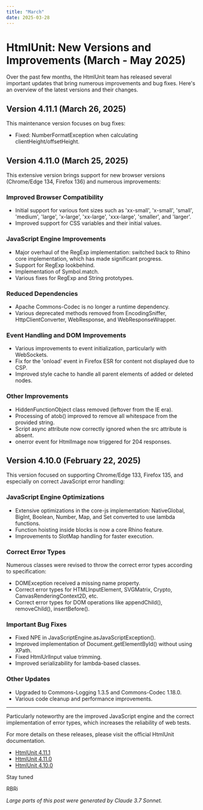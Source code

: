 ```yaml
---
title: "March"
date: 2025-03-28
---
```


# HtmlUnit: New Versions and Improvements (March - May 2025)

Over the past few months, the HtmlUnit team has released several important updates that bring numerous improvements and bug fixes. Here's an overview of the latest versions and their changes.

## Version 4.11.1 (March 26, 2025)

This maintenance version focuses on bug fixes:

- Fixed: NumberFormatException when calculating clientHeight/offsetHeight.

## Version 4.11.0 (March 25, 2025)

This extensive version brings support for new browser versions (Chrome/Edge 134, Firefox 136) and numerous improvements:

### Improved Browser Compatibility
- Initial support for various font sizes such as 'xx-small', 'x-small', 'small', 'medium', 'large', 'x-large', 'xx-large', 'xxx-large', 'smaller', and 'larger'.
- Improved support for CSS variables and their initial values.

### JavaScript Engine Improvements
- Major overhaul of the RegExp implementation: switched back to Rhino core implementation, which has made significant progress.
- Support for RegExp lookbehind.
- Implementation of Symbol.match.
- Various fixes for RegExp and String prototypes.

### Reduced Dependencies
- Apache Commons-Codec is no longer a runtime dependency.
- Various deprecated methods removed from EncodingSniffer, HttpClientConverter, WebResponse, and WebResponseWrapper.

### Event Handling and DOM Improvements
- Various improvements to event initialization, particularly with WebSockets.
- Fix for the 'onload' event in Firefox ESR for content not displayed due to CSP.
- Improved style cache to handle all parent elements of added or deleted nodes.

### Other Improvements
- HiddenFunctionObject class removed (leftover from the IE era).
- Processing of atob() improved to remove all whitespace from the provided string.
- Script async attribute now correctly ignored when the src attribute is absent.
- onerror event for HtmlImage now triggered for 204 responses.

## Version 4.10.0 (February 22, 2025)

This version focused on supporting Chrome/Edge 133, Firefox 135, and especially on correct JavaScript error handling:

### JavaScript Engine Optimizations
- Extensive optimizations in the core-js implementation: NativeGlobal, BigInt, Boolean, Number, Map, and Set converted to use lambda functions.
- Function hoisting inside blocks is now a core Rhino feature.
- Improvements to SlotMap handling for faster execution.

### Correct Error Types
Numerous classes were revised to throw the correct error types according to specification:
- DOMException received a missing name property.
- Correct error types for HTMLInputElement, SVGMatrix, Crypto, CanvasRenderingContext2D, etc.
- Correct error types for DOM operations like appendChild(), removeChild(), insertBefore().

### Important Bug Fixes
- Fixed NPE in JavaScriptEngine.asJavaScriptException().
- Improved implementation of Document.getElementById() without using XPath.
- Fixed HtmlUrlInput value trimming.
- Improved serializability for lambda-based classes.

### Other Updates
- Upgraded to Commons-Logging 1.3.5 and Commons-Codec 1.18.0.
- Various code cleanup and performance improvements.

---

Particularly noteworthy are the improved JavaScript engine and the correct implementation of error types, 
which increases the reliability of web tests.

For more details on these releases, please visit the official HtmlUnit documentation.

* [HtmlUnit 4.11.1](https://www.htmlunit.org/changes-report.html#a4.11.1)
* [HtmlUnit 4.11.0](https://www.htmlunit.org/changes-report.html#a4.11.0)
* [HtmlUnit 4.10.0](https://www.htmlunit.org/changes-report.html#a4.10.0)

Stay tuned

RBRi

*Large parts of this post were generated by Claude 3.7 Sonnet.*
